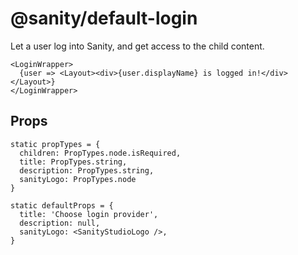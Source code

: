 # @sanity/default-login

Let a user log into Sanity, and get access to the child content.

```
<LoginWrapper>
  {user => <Layout><div>{user.displayName} is logged in!</div></Layout>}
</LoginWrapper>

```

## Props

```
static propTypes = {
  children: PropTypes.node.isRequired,
  title: PropTypes.string,
  description: PropTypes.string,
  sanityLogo: PropTypes.node
}
```

```
static defaultProps = {
  title: 'Choose login provider',
  description: null,
  sanityLogo: <SanityStudioLogo />,
}
```

